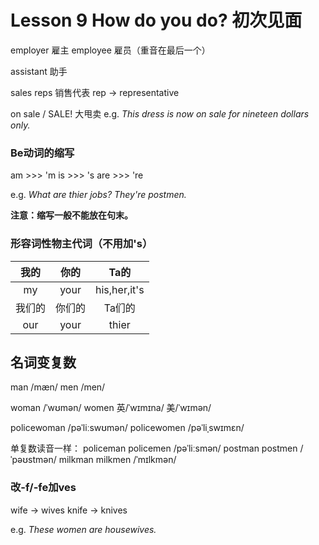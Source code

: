# Lesson 9 How do you do? 初次见面

employer 雇主
employee 雇员（重音在最后一个）

assistant 助手

sales reps 销售代表
rep -> representative

on sale / SALE! 大甩卖
e.g. *This dress is now on sale for nineteen dollars only.*

### Be动词的缩写
am >>> 'm
is >>> 's
are >>> 're

e.g.
*What are thier jobs?*
*They're postmen.*

**注意：缩写一般不能放在句末。**

### 形容词性物主代词（不用加's）

|  我的  |  你的  |     Ta的     |
| :----: | :----: | :----------: |
|   my   |  your  | his,her,it's |
| 我们的  | 你们的  |    Ta们的     |
|  our   |  your  |    thier     |



## 名词变复数
man /mæn/
men /men/

woman /ˈwʊmən/
women 英/ˈwɪmɪna/ 美/ˈwɪmən/

policewoman /pəˈliːswʊmən/
policewomen /pəˈliˌswɪmɛn/

单复数读音一样：
policeman policemen /pəˈliːsmən/
postman postmen /ˈpəʊstmən/
milkman milkmen /ˈmɪlkmən/

### 改-f/-fe加ves
wife -> wives
knife -> knives

e.g. *These women are housewives.*